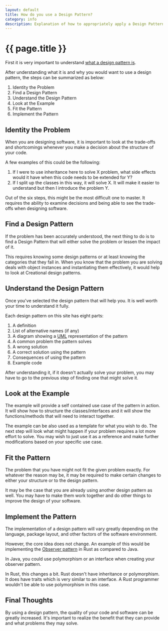 ```yaml
---
layout: default
title: How do you use a Design Pattern?
category: info
description: Explanation of how to appropriately apply a Design Pattern.
---
```


{{ page.title }}
================

First it is very important to understand [what a design pattern is][what].

After understanding what it is and why you would want to use a design pattern,
the steps can be summarized as below:

1. Identity the Problem
2. Find a Design Pattern
3. Understand the Design Pattern
4. Look at the Example
5. Fit the Pattern
6. Implement the Pattern

## Identity the Problem

When you are designing software, it is important to look at the trade-offs and
shortcomings whenever you make a decision about the structure of your code.

A few examples of this could be the following:

1. If I were to use inheritance here to solve X problem, what side effects would
   it have when this code needs to be extended for Y?
2. If I split up the classes in this way, it will solve X. It will make it
   easier to understand but then I introduce the problem Y.

Out of the six steps, this might be the most difficult one to master. It
requires the ability to examine decisions and being able to see the trade-offs
when designing software.

## Find a Design Pattern

If the problem has been accurately understood, the next thing to do is to find a
Design Pattern that will either solve the problem or lessen the impact of it.

This requires knowing some design patterns or at least knowing the categories
that they fall in. When you know that the problem you are solving deals with
object instances and instantiating them effectively, it would help to look at
Creational design patterns.

## Understand the Design Pattern

Once you've selected the design pattern that will help you. It is well worth
your time to understand it fully.

Each design pattern on this site has eight parts:

1. A definition
2. List of alternative names (if any)
3. A diagram showing a [UML][uml] representation of the pattern
4. A common problem the pattern solves
5. A wrong solution
6. A correct solution using the pattern
7. Consequences of using the pattern
8. Example code

After understanding it, if it doesn't actually solve your problem, you may have
to go to the previous step of finding one that might solve it.

## Look at the Example

The example will provide a self contained use case of the pattern in action. It
will show how to structure the classes/interfaces and it will show the
functions/methods that will need to interact together.

The example can be also used as a template for what you wish to do. The next
step will look what might happen if your problem requires a lot more effort to
solve. You may wish to just use it as a reference and make further
modifications based on your specific use case.


## Fit the Pattern

The problem that you have might not fit the given problem exactly. For whatever
the reason may be, it may be required to make certain changes to either your
structure or to the design pattern.

It may be the case that you are already using another design pattern as well.
You may have to make them work together and do other things to improve the
design of your software.

## Implement the Pattern

The implementation of a design pattern will vary greatly depending on the
language, package layout, and other factors of the software environment.

However, the core idea does not change. An example of this would be implementing
the [Observer pattern][observer] in Rust as compared to Java.

In Java, you could use polymorphism or an interface when creating your observer
pattern.

In Rust, this changes a bit. Rust doesn't have inheritance or polymorphism. It
does have traits which is very similar to an interface. A Rust programmer
wouldn't be able to use polymorphism in this case.

## Final Thoughts

By using a design pattern, the quality of your code and software can be greatly
increased. It's important to realize the benefit that they can provide and what
problems they may solve.

[what]: /rust-design-patterns/what/
[observer]: /rust-design-patterns/observer/
[uml]: http://en.wikipedia.org/wiki/Unified_Modeling_Language
